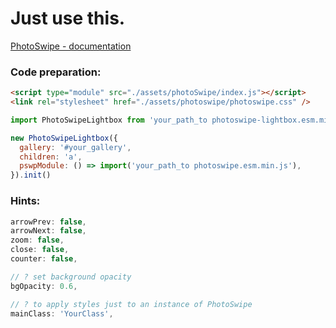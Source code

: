 # Just use this.

[PhotoSwipe - documentation](https://photoswipe.com/getting-started/)

### Code preparation:

```html
<script type="module" src="./assets/photoSwipe/index.js"></script>
<link rel="stylesheet" href="./assets/photoswipe/photoswipe.css" />
```

```js
import PhotoSwipeLightbox from 'your_path_to photoswipe-lightbox.esm.min.js'

new PhotoSwipeLightbox({
  gallery: '#your_gallery',
  children: 'a',
  pswpModule: () => import('your_path_to photoswipe.esm.min.js'),
}).init()
```

### Hints:

```js
arrowPrev: false,
arrowNext: false,
zoom: false,
close: false,
counter: false,

// ? set background opacity
bgOpacity: 0.6,

// ? to apply styles just to an instance of PhotoSwipe
mainClass: 'YourClass',
```
